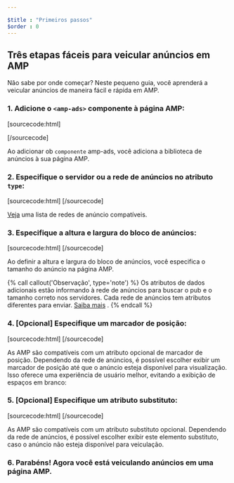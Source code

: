 ```yaml
---

$title : "Primeiros passos"
$order : 0
---
```


## Três etapas fáceis para veicular anúncios em AMP

Não sabe por onde começar? Neste pequeno guia, você aprenderá a veicular anúncios de maneira fácil e rápida em AMP.

###  1. Adicione o `<amp-ads>` componente à página AMP:

[sourcecode:html]

<script async custom-element="amp-ad" src="https://cdn.ampproject.org/v0/amp-ad-0.1.js"></script>

[/sourcecode]

 Ao adicionar ob `componente` amp-ads, você adiciona a biblioteca de anúncios à sua página AMP.

###  2. Especifique o servidor ou a rede de anúncios no atributo `type`:

[sourcecode:html]
<amp-ad
type="a9">
</amp-ad>
[/sourcecode]

[Veja](https://www.ampproject.org/docs/reference/components/amp-ad#supported-ad-networks) uma lista de redes de anúncio compatíveis.

### 3. Especifique a altura e largura do bloco de anúncios:

[sourcecode:html]
<amp-ad width="300"
height="250"
type="a9"
data-aax_size="300x250"
data-aax_pubname="test123"
data-aax_src="302">
</amp-ad>
[/sourcecode]

Ao definir a altura e largura do bloco de anúncios, você especifica o tamanho do anúncio na página AMP.

{% call callout('Observação', type='note') %}
 Os atributos de dados adicionais estão informando à rede de anúncios para buscar o pub e o tamanho correto nos servidores. Cada rede de anúncios tem atributos diferentes para enviar. [Saiba mais](https://www.ampproject.org/docs/reference/components/amp-ad#supported-ad-networks)
. {% endcall %}

###  4. [Opcional] Especifique um marcador de posição:

[sourcecode:html]
<amp-ad width="300"
height="200"
type="doubleclick"
data-slot="/4119129/doesnt-exist">
<amp-img placeholder src="placeholder-image.jpg"></amp-img>
</amp-ad>
[/sourcecode]

As AMP são compatíveis com um atributo opcional de marcador de posição. Dependendo da rede de anúncios, é possível escolher exibir um marcador de posição até que o anúncio esteja disponível para visualização. Isso oferece uma experiência de usuário melhor, evitando a exibição de espaços em branco:

###  5. [Opcional] Especifique um atributo substituto:

[sourcecode:html]
<amp-ad width="300"
height="200"
type="doubleclick"
data-slot="/4119129/doesnt-exist">
<amp-img fallback src="fallback-image.jpg"></amp-img>
</amp-ad>
[/sourcecode]

As AMP são compatíveis com um atributo substituto opcional. Dependendo da rede de anúncios, é possível escolher exibir este elemento substituto, caso o anúncio não esteja disponível para veiculação.

### 6. Parabéns! Agora você está veiculando anúncios em uma página AMP.

